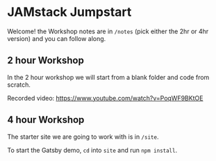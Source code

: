 # JAMstack Jumpstart

Welcome! the Workshop notes are in `/notes` (pick either the 2hr or 4hr version) and you can follow along.

## 2 hour Workshop

In the 2 hour workshop we will start from a blank folder and code from scratch.

Recorded video: https://www.youtube.com/watch?v=PoqWF9BKtOE

## 4 hour Workshop

The starter site we are going to work with is in `/site`.

To start the Gatsby demo, `cd` into `site` and run `npm install`.
